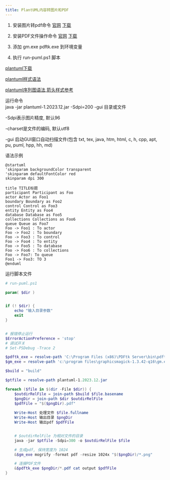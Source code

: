 ```yaml
---
title: PlantUML内容转图片和PDF
---
```


1. 安装图片转pdf命令 [官网](http://www.GraphicsMagick.org) [下载](https://sourceforge.net/projects/graphicsmagick/files/graphicsmagick-binaries/)

2. 安装PDF文件操作命令 [官网](https://www.pdflabs.com/tools/pdftk-the-pdf-toolkit/) [下载](https://www.pdflabs.com/tools/pdftk-the-pdf-toolkit/pdftk_free-2.02-win-setup.exe)

3. 添加 gm.exe pdftk.exe 到环境变量

4. 执行 run-puml.ps1 脚本

[plantuml下载]( https://plantuml.com/zh/download)

[plantuml样式语法]( https://plantuml.com/zh/skinparam)

[plantuml序列图语法,箭头样式参考]( https://plantuml.com/zh/sequence-diagram)

运行命令  
java -jar plantuml-1.2023.12.jar -Sdpi=200 -gui 目录或文件

-Sdpi表示图片精度, 默认96

-charset是文件的编码, 默认utf8

-gui 启动GUI窗口自动扫描文件(包含 txt, tex, java, htm, html, c, h, cpp, apt, pu, puml, hpp, hh, md)


语法示例
```
@startuml
'skinparam backgroundColor transparent
'skinparam defaultFontColor red
skinparam dpi 300

title TITLE标题
participant Participant as Foo
actor Actor as Foo1
boundary Boundary as Foo2
control Control as Foo3
entity Entity as Foo4
database Database as Foo5
collections Collections as Foo6
queue Queue as Foo7
Foo -> Foo1 : To actor
Foo -> Foo2 : To boundary
Foo -> Foo3 : To control
Foo -> Foo4 : To entity
Foo -> Foo5 : To database
Foo -> Foo6 : To collections
Foo -> Foo7: To queue
Foo1 -> Foo3: TO 3
@enduml

```

运行脚本文件
```powershell
# run-puml.ps1

param( $dir )


if (! $dir) {
    echo "输入目录参数"
    exit
}


# 报错停止运行
$ErrorActionPreference = 'stop'
# 调试开关
# Set-PSDebug -Trace 2

$pdftk_exe = resolve-path 'C:\Program Files (x86)\PDFtk Server\bin\pdftk.exe'
$gm_exe = resolve-path 'c:\program files\graphicsmagick-1.3.42-q16\gm.exe'

$build = "build"

$ptfile = resolve-path plantuml-1.2023.12.jar

foreach ($file in $(dir -File $dir)) {
    $outdirRelFile = join-path $build $file.basename
    $pngDir = join-path $dir $outdirRelFile
    $pdfFile = "$($pngDir).pdf"
    
    Write-Host 处理文件 $file.fullname
    Write-Host 输出目录 $pngDir
    Write-Host 输出pdf $pdfFile


    # $outdirRelFile 为相对文件的目录
    java -jar $ptfile -Sdpi=300 -o $outdirRelFile $file

    # 生成pdf, 保持宽度为 1024
    &$gm_exe mogrify -format pdf -resize 1024x "$($pngDir)/*.png"

    # 连接PDF文件
    &$pdftk_exe $pngDir/*.pdf cat output $pdfFile
}



```